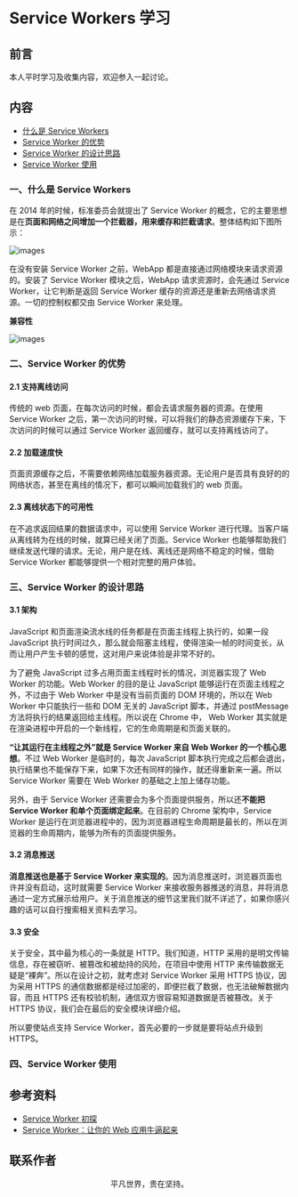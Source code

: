 # Service Workers 学习

## 前言

本人平时学习及收集内容，欢迎参入一起讨论。

## 内容

- [什么是 Service Workers](#一、什么是-service-workers)
- [Service Worker 的优势](#二、service-worker-的优势)
- [Service Worker 的设计思路](#三、service-worker-的设计思路)
- [Service Worker 使用](#四、service-worker-使用)

### 一、什么是 Service Workers

在 2014 年的时候，标准委员会就提出了 Service Worker 的概念，它的主要思想是在**页面和网络之间增加一个拦截器，用来缓存和拦截请求**。整体结构如下图所示：

![images](service-worker.png)

在没有安装 Service Worker 之前，WebApp 都是直接通过网络模块来请求资源的。安装了 Service Worker 模块之后，WebApp 请求资源时，会先通过 Service Worker，让它判断是返回 Service Worker 缓存的资源还是重新去网络请求资源。一切的控制权都交由 Service Worker 来处理。

**兼容性**

![images](service-worker01.png)

### 二、Service Worker 的优势

#### 2.1 支持离线访问

传统的 web 页面，在每次访问的时候，都会去请求服务器的资源。在使用 Service Worker 之后，第一次访问的时候，可以将我们的静态资源缓存下来，下次访问的时候可以通过 Service Worker 返回缓存，就可以支持离线访问了。

#### 2.2 加载速度快

页面资源缓存之后，不需要依赖网络加载服务器资源。无论用户是否具有良好的的网络状态，甚至在离线的情况下，都可以瞬间加载我们的 web 页面。

#### 2.3 离线状态下的可用性

在不追求返回结果的数据请求中，可以使用 Service Worker 进行代理。当客户端从离线转为在线的时候，就算已经关闭了页面。Service Worker 也能够帮助我们继续发送代理的请求。无论，用户是在线、离线还是网络不稳定的时候，借助 Service Worker 都能够提供一个相对完整的用户体验。

### 三、Service Worker 的设计思路

#### 3.1 架构

JavaScript 和页面渲染流水线的任务都是在页面主线程上执行的，如果一段 JavaScript 执行时间过久，那么就会阻塞主线程，使得渲染一帧的时间变长，从而让用户产生卡顿的感觉，这对用户来说体验是非常不好的。

为了避免 JavaScript 过多占用页面主线程时长的情况，浏览器实现了 Web Worker 的功能。Web Worker 的目的是让 JavaScript 能够运行在页面主线程之外，不过由于 Web Worker 中是没有当前页面的 DOM 环境的，所以在 Web Worker 中只能执行一些和 DOM 无关的 JavaScript 脚本，并通过 postMessage 方法将执行的结果返回给主线程。所以说在 Chrome 中， Web Worker 其实就是在渲染进程中开启的一个新线程，它的生命周期是和页面关联的。

**“让其运行在主线程之外”就是 Service Worker 来自 Web Worker 的一个核心思想**。不过 Web Worker 是临时的，每次 JavaScript 脚本执行完成之后都会退出，执行结果也不能保存下来，如果下次还有同样的操作，就还得重新来一遍。所以 Service Worker 需要在 Web Worker 的基础之上加上储存功能。

另外，由于 Service Worker 还需要会为多个页面提供服务，所以还**不能把 Service Worker 和单个页面绑定起来**。在目前的 Chrome 架构中，Service Worker 是运行在浏览器进程中的，因为浏览器进程生命周期是最长的，所以在浏览器的生命周期内，能够为所有的页面提供服务。

#### 3.2 消息推送

**消息推送也是基于 Service Worker 来实现的**。因为消息推送时，浏览器页面也许并没有启动，这时就需要 Service Worker 来接收服务器推送的消息，并将消息通过一定方式展示给用户。关于消息推送的细节这里我们就不详述了，如果你感兴趣的话可以自行搜索相关资料去学习。

#### 3.3 安全

关于安全，其中最为核心的一条就是 HTTP。我们知道，HTTP 采用的是明文传输信息，存在被窃听、被篡改和被劫持的风险，在项目中使用 HTTP 来传输数据无疑是“裸奔”。所以在设计之初，就考虑对 Service Worker 采用 HTTPS 协议，因为采用 HTTPS 的通信数据都是经过加密的，即便拦截了数据，也无法破解数据内容，而且 HTTPS 还有校验机制，通信双方很容易知道数据是否被篡改。关于 HTTPS 协议，我们会在最后的安全模块详细介绍。

所以要使站点支持 Service Worker，首先必要的一步就是要将站点升级到 HTTPS。

### 四、Service Worker 使用

## 参考资料

- [Service Worker 初探](https://mp.weixin.qq.com/s/cNgC0uDrILaFY5TFL_Bglw)
- [Service Worker：让你的 Web 应用牛逼起来](https://mp.weixin.qq.com/s/IhMyaCYrTAXJcKSPSnEOjw)

## 联系作者

<div align="center">
    <p>
        平凡世界，贵在坚持。
    </p>
    <img :src="$withBase('/about/contact.png')" />
</div>
